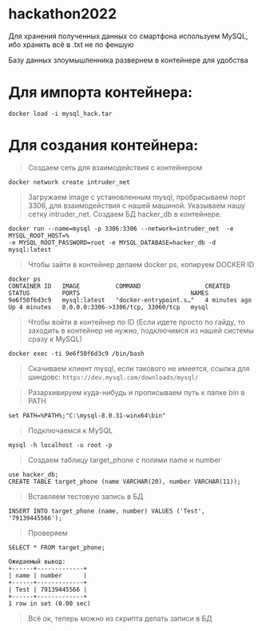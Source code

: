 # hackathon2022

Для хранения полученных данных со смартфона используем MySQL, ибо хранить всё в .txt не по феншую

Базу данных злоумышленника развернем в контейнере для удобства

**Для импорта контейнера:**
=
```
docker load -i mysql_hack.tar
```
**Для создания контейнера:**
=
> Создаем сеть для взаимодействия с контейнером
```
docker network create intruder_net
```
> Загружаем image с установленным mysql, пробрасываем порт 3306, для взаимодействия с нашей машиной.
> Указываем нашу сетку intruder_net.
> Создаем БД hacker_db в контейнере.
```
docker run --name=mysql -p 3306:3306 --network=intruder_net  -e MYSQL_ROOT_HOST=%
-e MYSQL_ROOT_PASSWORD=root -e MYSQL_DATABASE=hacker_db -d mysql:latest
```
> Чтобы зайти в контейнер делаем docker ps, копируем DOCKER ID
```
docker ps
CONTAINER ID   IMAGE          COMMAND                  CREATED         STATUS         PORTS                               NAMES
9e6f50f6d3c9   mysql:latest   "docker-entrypoint.s…"   4 minutes ago   Up 4 minutes   0.0.0.0:3306->3306/tcp, 33060/tcp   mysql
```
> Чтобы войти в контейнер по ID (Если идете просто по гайду, то заходить в контейнер не нужно, подключимся из нашей системы сразу к MySQL)
```
docker exec -ti 9e6f50f6d3c9 /bin/bash
```
> Скачиваем клиент mysql, если такового не имеется, ссылка для шиндовс:
`https://dev.mysql.com/downloads/mysql/`

>Разархивируем куда-нибудь и прописываем путь к папке bin в PATH
```
set PATH=%PATH%;"C:\mysql-8.0.31-winx64\bin"
```
>Подключаемся к MySQL
```
mysql -h localhost -u root -p
```
> Создаем таблицу target_phone с полями name и number
```
use hacker_db;
CREATE TABLE target_phone (name VARCHAR(20), number VARCHAR(11));
```
> Вставляем тестовую запись в БД
```
INSERT INTO target_phone (name, number) VALUES ('Test', '79139445566');
```
> Проверяем
```
SELECT * FROM target_phone;

Ожидаемый вывод:
+------+-------------+
| name | number      |
+------+-------------+
| Test | 79139445566 |
+------+-------------+
1 row in set (0.00 sec)
```
> Всё ок, теперь можно из скрипта делать записи в БД